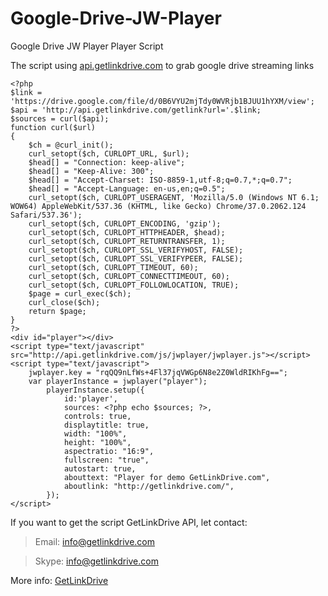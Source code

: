 # Google-Drive-JW-Player
Google Drive JW Player Player Script

The script using [api.getlinkdrive.com](http://api.getlinkdrive.com) to grab google drive streaming links

	<?php
	$link = 'https://drive.google.com/file/d/0B6VYU2mjTdy0WVRjb1BJUU1hYXM/view';
	$api = 'http://api.getlinkdrive.com/getlink?url='.$link;
	$sources = curl($api);
	function curl($url)
	{
		$ch = @curl_init();
		curl_setopt($ch, CURLOPT_URL, $url);
		$head[] = "Connection: keep-alive";
		$head[] = "Keep-Alive: 300";
		$head[] = "Accept-Charset: ISO-8859-1,utf-8;q=0.7,*;q=0.7";
		$head[] = "Accept-Language: en-us,en;q=0.5";
		curl_setopt($ch, CURLOPT_USERAGENT, 'Mozilla/5.0 (Windows NT 6.1; WOW64) AppleWebKit/537.36 (KHTML, like Gecko) Chrome/37.0.2062.124 Safari/537.36');
		curl_setopt($ch, CURLOPT_ENCODING, 'gzip');
		curl_setopt($ch, CURLOPT_HTTPHEADER, $head);
		curl_setopt($ch, CURLOPT_RETURNTRANSFER, 1);
		curl_setopt($ch, CURLOPT_SSL_VERIFYHOST, FALSE);
		curl_setopt($ch, CURLOPT_SSL_VERIFYPEER, FALSE);
		curl_setopt($ch, CURLOPT_TIMEOUT, 60);
		curl_setopt($ch, CURLOPT_CONNECTTIMEOUT, 60);
		curl_setopt($ch, CURLOPT_FOLLOWLOCATION, TRUE);
		$page = curl_exec($ch);
		curl_close($ch);
		return $page;
	}
	?>
	<div id="player"></div>
	<script type="text/javascript" src="http://api.getlinkdrive.com/js/jwplayer/jwplayer.js"></script>
	<script type="text/javascript">
		jwplayer.key = "rqQQ9nLfWs+4Fl37jqVWGp6N8e2Z0WldRIKhFg==";
		var playerInstance = jwplayer("player");
			playerInstance.setup({
				id:'player',
				sources: <?php echo $sources; ?>,
				controls: true,
				displaytitle: true,
				width: "100%",
				height: "100%",
				aspectratio: "16:9",
				fullscreen: "true",
				autostart: true,
				abouttext: "Player for demo GetLinkDrive.com",
				aboutlink: "http://getlinkdrive.com/",
			});
	</script>
  
  If you want to get the script GetLinkDrive API, let contact:
  > Email: info@getlinkdrive.com
  
  > Skype: info@getlinkdrive.com
  
  More info: [GetLinkDrive](http://getlinkdrive.com/)
